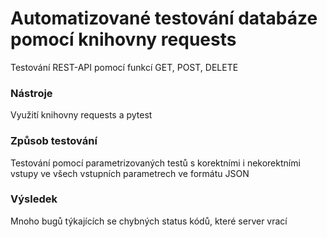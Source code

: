 # Automatizované testování databáze pomocí knihovny requests
Testování REST-API pomocí funkcí GET, POST, DELETE

### Nástroje
Využití knihovny requests a pytest

### Způsob testování
Testování pomocí parametrizovaných testů s korektními i nekorektními vstupy ve všech vstupních parametrech ve formátu JSON

### Výsledek
Mnoho bugů týkajících se chybných status kódů, které server vrací
